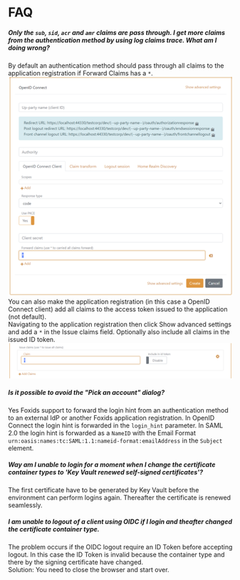 # FAQ

##### Only the `sub`, `sid`, `acr` and `amr` claims are pass through. I get more claims from the authentication method by using log claims trace. What am I doing wrong?
By default an authentication method should pass through all claims to the application registration if Forward Claims has a `*`.
![Authentication method default pass through all claims to the application registration](images/faq-pass-through-all-claims-auth-method.png)
You can also make the application registration (in this case a OpenID Connect client) add all claims to the access token issued to the application (not default).  
Navigating to the application registration then click Show advanced settings and add a `*` in the Issue claims field. Optionally also include all claims in the issued ID token.
![Make the application registration issue all claims](images/faq-pass-through-all-claims-app-reg.png)

##### Is it possible to avoid the "Pick an account" dialog?
Yes Foxids support to forward the login hint from an authentication method to an external IdP or another Foxids application registration. In OpenID Connect the login hint is forwarded in the `login_hint` parameter. 
In SAML 2.0 the login hint is forwarded as a `NameID` with the Email Format `urn:oasis:names:tc:SAML:1.1:nameid-format:emailAddress` in the `Subject` element.

##### Way am I unable to login for a moment when I change the certificate container types to 'Key Vault renewed self-signed certificates'?
The first certificate have to be generated by Key Vault before the environment can perform logins again. Thereafter the certificate is renewed seamlessly.

##### I am unable to logout of a client using OIDC if I login and theafter changed the certificate container type.
The problem occurs if the OIDC logout require an ID Token before accepting logout. In this case the ID Token is invalid because the container type and there by the signing certificate have changed.  
Solution: You need to close the browser and start over.

